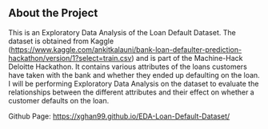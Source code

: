 ## About the Project

This is an Exploratory Data Analysis of the Loan Default Dataset. The dataset is obtained from Kaggle (https://www.kaggle.com/ankitkalauni/bank-loan-defaulter-prediction-hackathon/version/1?select=train.csv) and is part of the Machine-Hack Deloitte Hackathon. It contains various attributes of the loans customers have taken with the bank and whether they ended up defaulting on the loan. I will be performing Exploratory Data Analysis on the dataset to evaluate the relationships between the different attributes and their effect on whether a customer defaults on the loan.

Github Page: https://xghan99.github.io/EDA-Loan-Default-Dataset/
